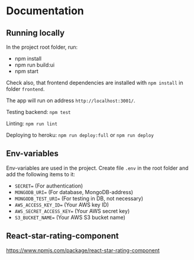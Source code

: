 # Documentation

## Running locally

In the project root folder, run:

* npm install
* npm run build:ui
* npm start

Check also, that frontend dependencies are installed with `npm install` in folder `frontend`.

The app will run on address `http://localhost:3001/`.

Testing backend: `npm test`

Linting: `npm run lint`

Deploying to heroku: `npm run deploy:full` or `npm run deploy`

## Env-variables

Env-variables are used in the project. Create file `.env` in the root folder and add the following items to it:

* `SECRET=` (For authentication)
* `MONGODB_URI=` (For database, MongoDB-address)
* `MONGODB_TEST_URI=` (For testing in DB, not necessary)
* `AWS_ACCESS_KEY_ID=` (Your AWS key ID)
* `AWS_SECRET_ACCESS_KEY=` (Your AWS secret key)
* `S3_BUCKET_NAME=` (Your AWS S3 bucket name)

## React-star-rating-component

https://www.npmjs.com/package/react-star-rating-component
